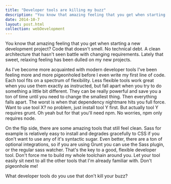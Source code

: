 ```yaml
---
title: "Developer tools are killing my buzz"
description: "You know that amazing feeling that you get when starting a new development project? Code that doesn't smell. No technical debt. A clean architecture that hasn't seen battle with changing requirements. Lately that sweet, relaxing feeling has been dulled on my new projects."
date: 2014-10-7
layout: post.html
collection: webDevelopment
---
```


You know that amazing feeling that you get when starting a new development project? Code that doesn't smell. No technical debt. A clean architecture that hasn't seen battle with changing requirements. Lately that sweet, relaxing feeling has been dulled on my new projects.

As I've become more acquainted with modern developer tools I've been feeling more and more pigeonholed before I even write my first line of code. Each tool fits on a spectrum of flexibility. Less flexible tools work great when you use them exactly as instructed, but fall apart when you try to do something a little bit different. They can be really powerful and save you a ton of time until you need to change the smallest thing. Then everything falls apart. The worst is when that dependency nightmare hits you full force. Want to use tool X? no problem, just install tool Y first. But actually tool Y requires grunt. Oh yeah but for that you'll need npm. No worries, npm only requires node. 

On the flip side, there are some amazing tools that still feel clean. Sass for example is relatively easy to install and degrades gracefully to CSS if you don't want to use any of it's syntactic sugar. Even better, there are a ton of optional integrations, so if you are using Grunt you can use the Sass plugin, or the regular sass watcher. That's the key to a good, flexible developer tool. Don't force me to build my whole toolchain around you. Let your tool easily sit next to all the other tools that I'm already familiar with. Don't pigeonhole me!

What developer tools do you use that don't kill your buzz?